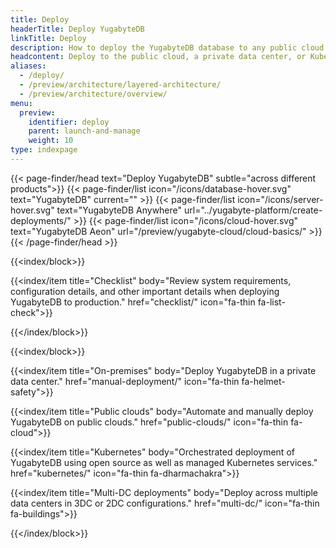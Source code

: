 ```yaml
---
title: Deploy
headerTitle: Deploy YugabyteDB
linkTitle: Deploy
description: How to deploy the YugabyteDB database to any public cloud or private data center or Kubernetes. Includes checklist and manual deployment options as well.
headcontent: Deploy to the public cloud, a private data center, or Kubernetes
aliases:
  - /deploy/
  - /preview/architecture/layered-architecture/
  - /preview/architecture/overview/
menu:
  preview:
    identifier: deploy
    parent: launch-and-manage
    weight: 10
type: indexpage
---
```


{{< page-finder/head text="Deploy YugabyteDB" subtle="across different products">}}
  {{< page-finder/list icon="/icons/database-hover.svg" text="YugabyteDB" current="" >}}
  {{< page-finder/list icon="/icons/server-hover.svg" text="YugabyteDB Anywhere" url="../yugabyte-platform/create-deployments/" >}}
  {{< page-finder/list icon="/icons/cloud-hover.svg" text="YugabyteDB Aeon" url="/preview/yugabyte-cloud/cloud-basics/" >}}
{{< /page-finder/head >}}

{{<index/block>}}

  {{<index/item
    title="Checklist"
    body="Review system requirements, configuration details, and other important details when deploying YugabyteDB to production."
    href="checklist/"
    icon="fa-thin fa-list-check">}}

{{</index/block>}}

{{<index/block>}}

  {{<index/item
    title="On-premises"
    body="Deploy YugabyteDB in a private data center."
    href="manual-deployment/"
    icon="fa-thin fa-helmet-safety">}}

  {{<index/item
    title="Public clouds"
    body="Automate and manually deploy YugabyteDB on public clouds."
    href="public-clouds/"
    icon="fa-thin fa-cloud">}}

  {{<index/item
    title="Kubernetes"
    body="Orchestrated deployment of YugabyteDB using open source as well as managed Kubernetes services."
    href="kubernetes/"
    icon="fa-thin fa-dharmachakra">}}

  {{<index/item
    title="Multi-DC deployments"
    body="Deploy across multiple data centers in 3DC or 2DC configurations."
    href="multi-dc/"
    icon="fa-thin fa-buildings">}}

{{</index/block>}}
